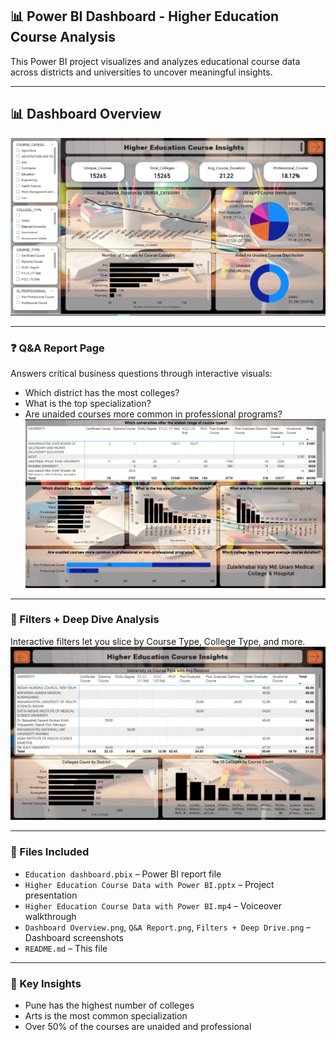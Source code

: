 ## 📊 Power BI Dashboard - Higher Education Course Analysis

This Power BI project visualizes and analyzes educational course data across districts and universities to uncover meaningful insights.

---
## 📊 Dashboard Overview
![Dashboard Overview](https://raw.githubusercontent.com/ronak171990/Higher-Education-Course-Data-with-Power-BI/main/Dashboard%20Overview.png)

---
### ❓ Q&A Report Page
Answers critical business questions through interactive visuals:
- Which district has the most colleges?
- What is the top specialization?
- Are unaided courses more common in professional programs?
![Q&A Report](Q%26A%20Report.png)

---

### 🧩 Filters + Deep Dive Analysis
Interactive filters let you slice by Course Type, College Type, and more.
![Filters + Deep Drive](Filters%20+%20Deep%20Drive.png)

---

### 📂 Files Included
- `Education dashboard.pbix` – Power BI report file
- `Higher Education Course Data with Power BI.pptx` – Project presentation
- `Higher Education Course Data with Power BI.mp4` – Voiceover walkthrough
- `Dashboard Overview.png`, `Q&A Report.png`, `Filters + Deep Drive.png` – Dashboard screenshots
- `README.md` – This file

---

### 📌 Key Insights
- Pune has the highest number of colleges
- Arts is the most common specialization
- Over 50% of the courses are unaided and professional
